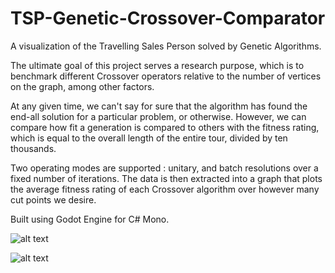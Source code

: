 # TSP-Genetic-Crossover-Comparator

A visualization of the Travelling Sales Person solved by Genetic Algorithms.

The ultimate goal of this project serves a research purpose, which is to benchmark different Crossover operators relative to the number of vertices on the graph, among other factors. 

At any given time, we can't say for sure that the algorithm has found the end-all solution for a particular problem, or otherwise. However, we can compare how fit a generation is compared to others with the fitness rating, which is equal to the overall length of the entire tour, divided by ten thousands. 

Two operating modes are supported : unitary, and batch resolutions over a fixed number of iterations. The data is then extracted into a graph that plots the average fitness rating of each Crossover algorithm over however many cut points we desire.

Built using Godot Engine for C# Mono.


![alt text](https://i.imgur.com/Q0bRRas.png)


![alt text](https://i.imgur.com/gthSHe8.png)
